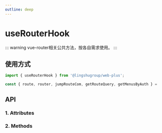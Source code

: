 ```yaml
---
outline: deep
---
```


# useRouterHook

::: warning vue-router相关公共方法，按各自需求使用。
:::

## 使用方式

```js
import { useRouterHook } from '@lingshugroup/web-plus';

const { route, router, jumpRouteCom, getRouteQuery, getMenusByAuth } = useRouterHook();
```

## API

### 1. Attributes

<ApiIntro :tableColumn="tableColumn" :tableData="tableData" />

### 2. Methods

<ApiIntro :tableColumn="tableMethodColumn" :tableData="tableData2" />

<script setup>
import { tableColumn, tableMethodColumn } from '../../constant';
import { ref } from 'vue';

const tableData = ref([
  {
    name: 'route',
    desc: 'vue-router中的route对象',
    type: 'object',
    value: '-'
  },
  {
    name: 'router',
    desc: 'vue-router中的router对象',
    type: 'object',
    value: '-'
  }
]);

const tableData2 = ref([
  {
    name: 'jumpRouteCom',
    desc: '通用路由跳转，参数：1.routeData 路由跳转参数 2.type 跳转类型 默认为name， 1：path',
    type: 'function',
    value: '-'
  },
  {
    name: 'getRouteQuery',
    desc: '获取路由query参数',
    type: 'function',
    value: 'query'
  },
  {
    name: 'getMenusByAuth',
    desc: '根据权限返回菜单列表，  menuConfigList: 菜单配置列表, routesModule: 路由模块, routePath: 路由路径, permissionList: 权限列表，内部存放code码',
    type: 'function',
    value: 'menus'
  }
])
</script>
